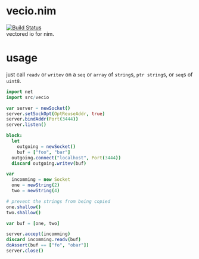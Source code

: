 # vecio.nim
[![Build Status](https://api.cirrus-ci.com/github/emekoi/vecio.nim.svg)](https://cirrus-ci.com/github/emekoi/vecio.nim)  
vectored io for nim.

# usage
just call `readv` or `writev` on a `seq` or `array` of `string`s, `ptr string`s, or `seq`s of `uint8`.

```nim
import net
import src/vecio

var server = newSocket()
server.setSockOpt(OptReuseAddr, true)
server.bindAddr(Port(3444))
server.listen()

block:
  let
    outgoing = newSocket()
    buf = ["foo", "bar"]
  outgoing.connect("localhost", Port(3444))
  discard outgoing.writev(buf)

var
  incomming = new Socket
  one = newString(2)
  two = newString(4)

# prevent the strings from being copied
one.shallow()
two.shallow()

var buf = [one, two]

server.accept(incomming)
discard incomming.readv(buf)
doAssert(buf == ["fo", "obar"])
server.close()
```
